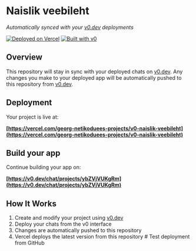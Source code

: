 # Naislik veebileht

*Automatically synced with your [v0.dev](https://v0.dev) deployments*

[![Deployed on Vercel](https://img.shields.io/badge/Deployed%20on-Vercel-black?style=for-the-badge&logo=vercel)](https://vercel.com/georg-netikoduees-projects/v0-naislik-veebileht)
[![Built with v0](https://img.shields.io/badge/Built%20with-v0.dev-black?style=for-the-badge)](https://v0.dev/chat/projects/ybZVjVUKgRm)

## Overview

This repository will stay in sync with your deployed chats on [v0.dev](https://v0.dev).
Any changes you make to your deployed app will be automatically pushed to this repository from [v0.dev](https://v0.dev).

## Deployment

Your project is live at:

**[https://vercel.com/georg-netikoduees-projects/v0-naislik-veebileht](https://vercel.com/georg-netikoduees-projects/v0-naislik-veebileht)**

## Build your app

Continue building your app on:

**[https://v0.dev/chat/projects/ybZVjVUKgRm](https://v0.dev/chat/projects/ybZVjVUKgRm)**

## How It Works

1. Create and modify your project using [v0.dev](https://v0.dev)
2. Deploy your chats from the v0 interface
3. Changes are automatically pushed to this repository
4. Vercel deploys the latest version from this repository
#   T e s t   d e p l o y m e n t   f r o m   G i t H u b  
 